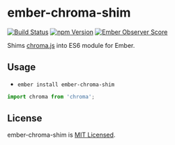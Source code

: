 # ember-chroma-shim
[![Build Status](https://travis-ci.org/Soliah/ember-chroma-shim.svg?branch=master)](https://travis-ci.org/Soliah/ember-chroma-shim)
[![npm Version][npm-badge]][npm]
[![Ember Observer Score](http://emberobserver.com/badges/ember-chroma-shim.svg)](http://emberobserver.com/addons/ember-chroma-shim)

Shims [chroma.js](https://github.com/gka/chroma.js) into ES6 module for Ember.

## Usage

* `ember install ember-chroma-shim`

```js
import chroma from 'chroma';
```

## License

ember-chroma-shim is [MIT Licensed](https://github.com/Soliah/ember-chroma-shim/blob/master/LICENSE.md).

[npm]: https://www.npmjs.org/package/ember-chroma-shim
[npm-badge]: https://img.shields.io/npm/v/ember-chroma-shim.svg?style=flat-square
